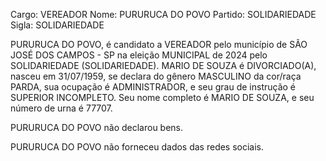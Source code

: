 Cargo: VEREADOR
Nome: PURURUCA DO POVO
Partido: SOLIDARIEDADE
Sigla: SOLIDARIEDADE

PURURUCA DO POVO, é candidato a VEREADOR pelo município de SÃO JOSÉ DOS CAMPOS - SP na eleição MUNICIPAL de 2024 pelo SOLIDARIEDADE (SOLIDARIEDADE).
MARIO DE SOUZA é DIVORCIADO(A), nasceu em 31/07/1959, se declara do gênero MASCULINO da cor/raça PARDA, sua ocupação é ADMINISTRADOR, e seu grau de instrução é SUPERIOR INCOMPLETO.
Seu nome completo é MARIO DE SOUZA, e seu número de urna é 77707.

PURURUCA DO POVO não declarou bens.


PURURUCA DO POVO não forneceu dados das redes sociais.